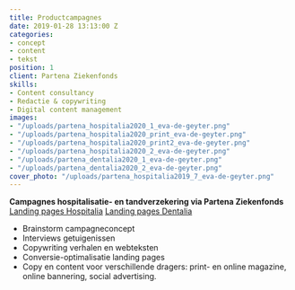 ```yaml
---
title: Productcampagnes
date: 2019-01-28 13:13:00 Z
categories:
- concept
- content
- tekst
position: 1
client: Partena Ziekenfonds
skills:
- Content consultancy
- Redactie & copywriting
- Digital content management
images:
- "/uploads/partena_hospitalia2020_1_eva-de-geyter.png"
- "/uploads/partena_hospitalia2020_print_eva-de-geyter.png"
- "/uploads/partena_hospitalia2020_print2_eva-de-geyter.png"
- "/uploads/partena_hospitalia2020_2_eva-de-geyter.png"
- "/uploads/partena_dentalia2020_1_eva-de-geyter.png"
- "/uploads/partena_dentalia2020_2_eva-de-geyter.png"
cover_photo: "/uploads/partena_hospitalia2019_7_eva-de-geyter.png"
---
```


**Campagnes hospitalisatie- en tandverzekering via Partena Ziekenfonds**
[Landing pages Hospitalia](https://www.partena-ziekenfonds.be/nl/campagnes/dentalia-liesbet)
[Landing pages Dentalia](https://www.partena-ziekenfonds.be/nl/campagnes/hospitalia-medium-evi)

* Brainstorm campagneconcept
* Interviews getuigenissen
* Copywriting verhalen en webteksten
* Conversie-optimalisatie landing pages
* Copy en content voor verschillende dragers: print- en online magazine, online bannering, social advertising.